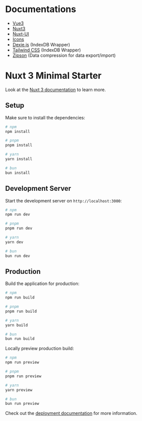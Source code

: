 # Documentations

- [Vue3](https://vuejs.org/)
- [Nuxt3](https://nuxt.com)
- [Nuxt-UI](https://ui.nuxt.com/getting-started)
- [Icons](https://icones.js.org/)
- [Dexie.js](https://dexie.org/docs/Tutorial/Getting-started) (IndexDB Wrapper)
- [Tailwind CSS](https://tailwindcss.com/docs/installation) (IndexDB Wrapper)
- [Zipson](https://jgranstrom.github.io/zipson/) (Data compression for data export/import)

# Nuxt 3 Minimal Starter

Look at the [Nuxt 3 documentation](https://nuxt.com/docs/getting-started/introduction) to learn more.

## Setup

Make sure to install the dependencies:

```bash
# npm
npm install

# pnpm
pnpm install

# yarn
yarn install

# bun
bun install
```

## Development Server

Start the development server on `http://localhost:3000`:

```bash
# npm
npm run dev

# pnpm
pnpm run dev

# yarn
yarn dev

# bun
bun run dev
```

## Production

Build the application for production:

```bash
# npm
npm run build

# pnpm
pnpm run build

# yarn
yarn build

# bun
bun run build
```

Locally preview production build:

```bash
# npm
npm run preview

# pnpm
pnpm run preview

# yarn
yarn preview

# bun
bun run preview
```

Check out the [deployment documentation](https://nuxt.com/docs/getting-started/deployment) for more information.
